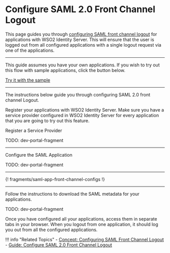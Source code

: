 # Configure SAML 2.0 Front Channel Logout

This page guides you through [configuring SAML front channel logout](TODO:insert-link-to-concept) for applications with WSO2 Identity Server. This will ensure that the user is logged out from all configured applications with a single logout request via one of the applications. 

---

This guide assumes you have your own applications. If you wish to try out this flow with sample applications, click the button below. 

<a class="samplebtn_a" href="../../../quick-starts/saml-front-channel-logout" rel="nofollow noopener">Try it with the sample</a>

---

The instructions below guide you through configuring SAML 2.0 front channel Logout. 

Register your applications with WSO2 Identity Server. Make sure you have a service provider configured in WSO2 Identity Server for every application that you are going to try out this feature.  

Register a Service Provider

TODO: dev-portal-fragment

---
Configure the SAML Application

TODO: dev-portal-fragment

---

{! fragments/saml-app-front-channel-configs !}


--- 

Follow the instructions to download the SAML metadata for your applications. 

TODO: dev-portal-fragment

Once you have configured all your applications, access them in separate tabs in your browser. When you logout from one application, it should log you out from all the configured applications. 

!!! info "Related Topics"
    -   [Concept: Configuring SAML Front Channel Logout](TODO:insert-link-to-concept)
    -   [Guide: Configure SAML 2.0 Front Channel Logout](../../../quick-starts/saml-front-channel-logout)
